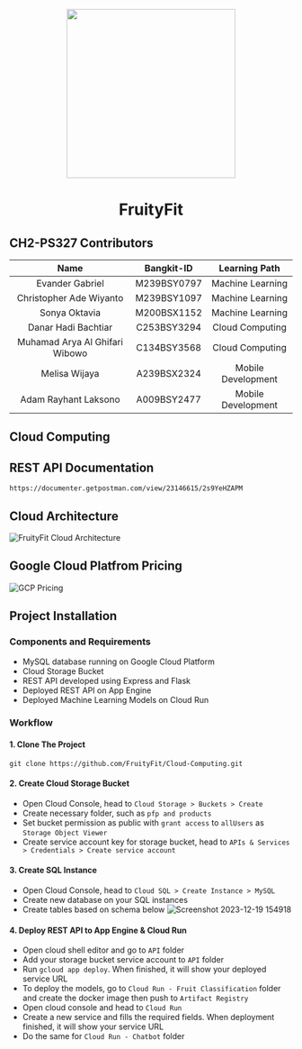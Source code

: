 <p align="center">
  <img src="https://drive.google.com/file/d/1J41b-KMatzoKfAZ8IZI_qcoKO-2aSAiF/view?usp=sharing" height="300" />
</p>

<h1 align="center">FruityFit</h1>

<div align="center">

</div>

## CH2-PS327 Contributors

| Name  | Bangkit-ID | Learning Path  | 
| :---: | :---: | :---: |
|  Evander Gabriel  | M239BSY0797  | Machine Learning  |
|  Christopher Ade Wiyanto  | M239BSY1097  | Machine Learning  |
|  Sonya Oktavia  | M200BSX1152  | Machine Learning  |
| Danar Hadi Bachtiar | C253BSY3294 | Cloud Computing |
| Muhamad Arya Al Ghifari Wibowo | C134BSY3568  | Cloud Computing |
| Melisa Wijaya | A239BSX2324 | Mobile Development |
| Adam Rayhant Laksono | A009BSY2477  | Mobile Development |

## Cloud Computing 

## REST API Documentation

```
https://documenter.getpostman.com/view/23146615/2s9YeHZAPM 
```

## Cloud Architecture

![FruityFit Cloud Architecture](https://github.com/FruityFit/Cloud-Computing/assets/44884504/2828fa75-8dd5-488e-a8cf-50488284c5eb)


## Google Cloud Platfrom Pricing

![GCP Pricing](https://github.com/FruityFit/Cloud-Computing/assets/44884504/165f8dc8-352a-451a-8482-bcd7d4c7dc24)

## Project Installation
### Components and Requirements
* MySQL database running on Google Cloud Platform
* Cloud Storage Bucket 
* REST API developed using Express and Flask
* Deployed REST API on App Engine
* Deployed Machine Learning Models on Cloud Run

### Workflow
#### 1. Clone The Project 
``` 
git clone https://github.com/FruityFit/Cloud-Computing.git 
```

#### 2. Create Cloud Storage Bucket
- Open Cloud Console, head to `Cloud Storage > Buckets > Create`
- Create necessary folder, such as `pfp and products` 
- Set bucket permission as public with `grant access` to `allUsers` as `Storage Object Viewer`
- Create service account key for storage bucket, head to `APIs & Services > Credentials > Create service account`

#### 3. Create SQL Instance
- Open Cloud Console, head to `Cloud SQL > Create Instance > MySQL`
- Create new database on your SQL instances
- Create tables based on schema below
![Screenshot 2023-12-19 154918](https://github.com/FruityFit/Cloud-Computing/assets/44884504/cd56b6db-b10f-4592-bb97-64d20c9ad4c5)


#### 4. Deploy  REST API to App Engine & Cloud Run
- Open cloud shell editor and go to `API` folder
- Add your storage bucket service account to `API` folder
- Run `gcloud app deploy`. When finished, it will show your deployed service URL
- To deploy the models, go to `Cloud Run - Fruit Classification` folder and create the docker image then push to `Artifact Registry`
- Open cloud console and head to `Cloud Run`
- Create a new service and fills the required fields. When deployment finished, it will show your service URL
- Do the same for `Cloud Run - Chatbot` folder
